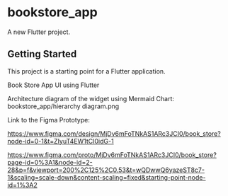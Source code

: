 # bookstore_app

A new Flutter project.

## Getting Started

This project is a starting point for a Flutter application.

Book Store App UI using Flutter

Architecture diagram of the widget using Mermaid Chart: bookstore_app/hierarchy diagram.png

Link to the Figma Prototype:

https://www.figma.com/design/MjDv6mFoTNkAS1ARc3JCI0/book_store?node-id=0-1&t=ZIyuT4EW1tCI0idG-1

https://www.figma.com/proto/MjDv6mFoTNkAS1ARc3JCI0/book_store?page-id=0%3A1&node-id=2-28&p=f&viewport=200%2C125%2C0.53&t=wQDwwQ6yazeST8c7-1&scaling=scale-down&content-scaling=fixed&starting-point-node-id=1%3A2
